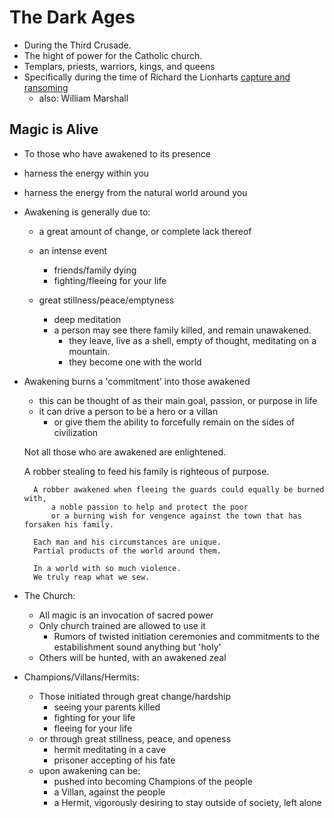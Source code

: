 The Dark Ages
=============

* During the Third Crusade.  
* The hight of power for the Catholic church.
* Templars, priests, warriors, kings, and queens
* Specifically during the time of Richard the Lionharts [capture and ransoming](http://en.wikipedia.org/wiki/Richard_I_of_England#Captivity_and_return)
	* also: William Marshall

## Magic is Alive
* To those who have awakened to its presence
* harness the energy within you
* harness the energy from the natural world around you

* Awakening is generally due to:
	* a great amount of change, or complete lack thereof

	* an intense event
		* friends/family dying
		* fighting/fleeing for your life

	* great stillness/peace/emptyness
		* deep meditation
		* a person may see there family killed, and remain unawakened.
			* they leave, live as a shell, empty of thought, meditating on a mountain.
			* they become one with the world

* Awakening burns a 'commitment' into those awakened
	* this can be thought of as their main goal, passion, or purpose in life
	* it can drive a person to be a hero or a villan
		* or give them the ability to forcefully remain on the sides of civilization
		
    Not all those who are awakened are enlightened.
    
    A robber stealing to feed his family is righteous of purpose.

		A robber awakened when fleeing the guards could equally be burned with, 
			a noble passion to help and protect the poor
			or a burning wish for vengence against the town that has forsaken his family.

		Each man and his circumstances are unique.
		Partial products of the world around them.

		In a world with so much violence.
		We truly reap what we sew.

* The Church:
	* All magic is an invocation of sacred power
	* Only church trained are allowed to use it
		* Rumors of twisted initiation ceremonies and commitments to the estabilishment sound anything but 'holy'
	* Others will be hunted, with an awakened zeal

* Champions/Villans/Hermits:
	* Those initiated through great change/hardship
		* seeing your parents killed
		* fighting for your life
		* fleeing for your life
	* or through great stillness, peace, and openess
		* hermit meditating in a cave
		* prisoner accepting of his fate
	* upon awakening can be:
		* pushed into becoming Champions of the people
		* a Villan, against the people
		* a Hermit, vigorously desiring to stay outside of society, left alone
